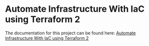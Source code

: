 # Automate Infrastructure With IaC using Terraform 2

The documentation for this project can be found here: [Automate Infrastructure With IaC using Terraform 2](https://github.com/francdomain/StegHub_DevOps-Cloud_Engineering/blob/main/Automate_Infrastructure_With_IaC_using_Terraform_2/project_17.md)

